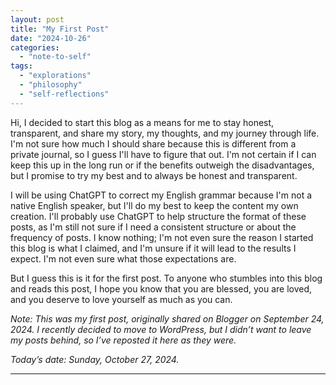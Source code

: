 ```yaml
---
layout: post
title: "My First Post"
date: "2024-10-26"
categories: 
  - "note-to-self"
tags: 
  - "explorations"
  - "philosophy"
  - "self-reflections"
---
```


Hi, I decided to start this blog as a means for me to stay honest, transparent, and share my story, my thoughts, and my journey through life. I'm not sure how much I should share because this is different from a private journal, so I guess I'll have to figure that out. I'm not certain if I can keep this up in the long run or if the benefits outweigh the disadvantages, but I promise to try my best and to always be honest and transparent.  
  
I will be using ChatGPT to correct my English grammar because I'm not a native English speaker, but I'll do my best to keep the content my own creation. I'll probably use ChatGPT to help structure the format of these posts, as I'm still not sure if I need a consistent structure or about the frequency of posts. I know nothing; I'm not even sure the reason I started this blog is what I claimed, and I'm unsure if it will lead to the results I expect. I'm not even sure what those expectations are.  
  
But I guess this is it for the first post. To anyone who stumbles into this blog and reads this post, I hope you know that you are blessed, you are loved, and you deserve to love yourself as much as you can.

_Note: This was my first post, originally shared on Blogger on September 24, 2024. I recently decided to move to WordPress, but I didn’t want to leave my posts behind, so I’ve reposted it here as they were._

_Today’s date: Sunday, October 27, 2024._

* * *
